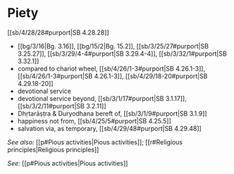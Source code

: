 # Piety

[[sb/4/28/28#purport|SB 4.28.28]]

*  [[bg/3/16|Bg. 3.16]], [[bg/15/2|Bg. 15.2]], [[sb/3/25/27#purport|SB 3.25.27]], [[sb/3/29/4-4#purport|SB 3.29.4-4]], [[sb/3/32/1#purport|SB 3.32.1]]
* compared to chariot wheel, [[sb/4/26/1-3#purport|SB 4.26.1-3]], [[sb/4/26/1-3#purport|SB 4.26.1-3]], [[sb/4/29/18-20#purport|SB 4.29.18-20]]
* devotional service 
* devotional service beyond, [[sb/3/1/17#purport|SB 3.1.17]], [[sb/3/2/11#purport|SB 3.2.11]]
* Dhṛtarāṣṭra & Duryodhana bereft of, [[sb/3/1/9#purport|SB 3.1.9]]
* happiness not from, [[sb/4/25/5#purport|SB 4.25.5]]
* salvation via, as temporary, [[sb/4/29/48#purport|SB 4.29.48]]

*See also:* [[p#Pious activities|Pious activities]]; [[r#Religious principles|Religious principles]]

*See:* [[p#Pious activities|Pious activities]]
